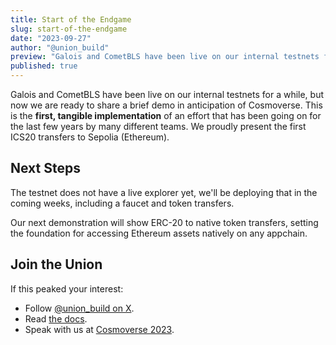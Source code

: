 ```yaml
---
title: Start of the Endgame
slug: start-of-the-endgame
date: "2023-09-27"
author: "@union_build"
preview: "Galois and CometBLS have been live on our internal testnets for a while, but now we are ready to share a brief demo in anticipation of Cosmoverse. This is the first, tangible implementation of an effort that has been going on for the last few years by many different teams. We proudly present the first IBC connection to Ethereum."
published: true
---
```


<script>
	import TokenTransfer from '$lib/TokenTransfer.svelte';
	// import Ethers from '$lib/Ethers.svelte';
	import { browser } from '$app/environment';
	import { initClients, getBalanceWorker } from '$lib/transferDemo';
	import { onMount } from 'svelte';

	onMount(async () => {
		if (browser) {
			await initClients();
			getBalanceWorker();
		}
	})
</script>

<!-- <Ethers/>!-->

Galois and CometBLS have been live on our internal testnets for a while, but now we are ready to share a brief demo in anticipation of Cosmoverse. This is the **first, tangible implementation** of an effort that has been going on for the last few years by many different teams. We proudly present the first ICS20 transfers to Sepolia (Ethereum).

<TokenTransfer/>

## Next Steps

The testnet does not have a live explorer yet, we'll be deploying that in the coming weeks, including a faucet and token transfers.

Our next demonstration will show ERC-20 to native token transfers, setting the foundation for accessing Ethereum assets natively on any appchain.


## Join the Union

If this peaked your interest:

- Follow [@union_build on X](https://x.com/union_build).
- Read [the docs](https://docs.union.build).
- Speak with us at [Cosmoverse 2023](https://cosmoverse.org/).
